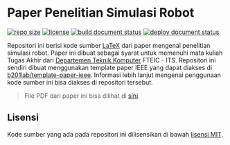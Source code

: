# Paper Penelitian Simulasi Robot

[![repo size](https://img.shields.io/github/repo-size/threeal/paper-simulasi-robot)](https://github.com/threeal/paper-simulasi-robot)
[![license](https://img.shields.io/github/license/threeal/paper-simulasi-robot)](./LICENSE)
[![build document status](https://img.shields.io/github/workflow/status/threeal/paper-simulasi-robot/Build%20Document)](https://github.com/threeal/paper-simulasi-robot/actions)
[![deploy document status](https://img.shields.io/github/workflow/status/threeal/paper-simulasi-robot/Deploy%20Document)](https://github.com/threeal/paper-simulasi-robot/actions)

Repositori ini berisi kode sumber [LaTeX](https://www.latex-project.org/) dari paper mengenai penelitian simulasi robot.
Paper ini dibuat sebagai syarat untuk memenuhi mata kuliah Tugas Akhir dari [Departemen Teknik Komputer](https://www.its.ac.id/komputer/) FTEIC - ITS.
Repositori ini sendiri dibuat menggunakan template paper IEEE yang dapat diakses di [b201lab/template-paper-ieee](https://github.com/b201lab/template-paper-ieee).
Informasi lebih lanjut mengenai penggunaan kode sumber ini bisa diakses di repositori tersebut.

> File PDF dari paper ini bisa dilihat di [sini](https://threeal.github.io/paper-simulasi-robot/main.pdf).

## Lisensi

Kode sumber yang ada pada repositori ini dilisensikan di bawah [lisensi MIT](./LICENSE).
